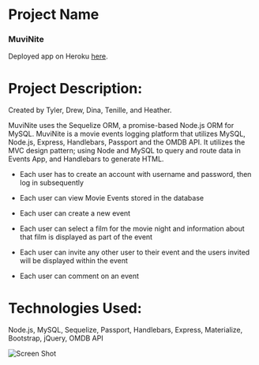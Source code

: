# Project Name
### MuviNite

Deployed app on Heroku [here](https://sleepy-taiga-24971.herokuapp.com/).

# Project Description:

Created by Tyler, Drew, Dina, Tenille, and Heather.

MuviNite uses the Sequelize ORM, a promise-based Node.js ORM for MySQL. MuviNite is a movie events logging platform that utilizes MySQL, Node.js, Express, Handlebars, Passport and the OMDB API. It utilizes the MVC design pattern; using Node and MySQL to query and route data in Events App, and Handlebars to generate HTML.

* Each user has to create an account with username and password, then log in subsequently

* Each user can view Movie Events stored in the database

* Each user can create a new event

* Each user can select a film for the movie night and information about that film is displayed as part of the event

* Each user can invite any other user to their event and the users invited will be displayed within the event

* Each user can comment on an event

# Technologies Used: 

Node.js, MySQL, Sequelize, Passport, Handlebars, Express, Materialize, Bootstrap, jQuery, OMDB API


![Screen Shot](public/images/eventApp.gif)

